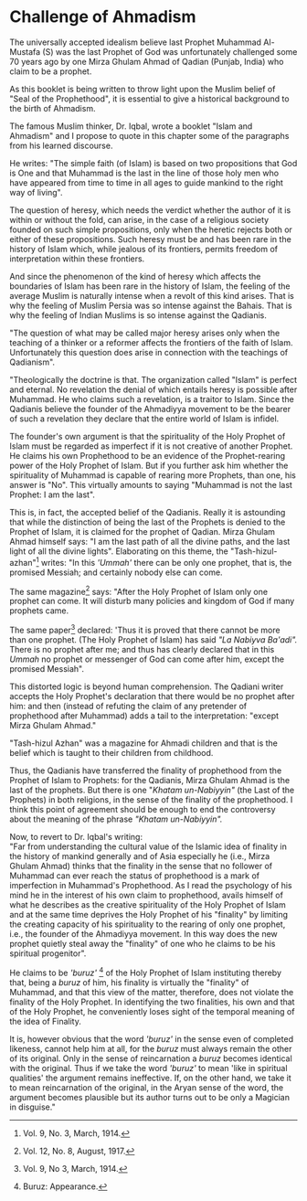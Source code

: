 Challenge of Ahmadism
=====================

The universally accepted idealism believe last Prophet Muhammad
Al-Mustafa (S) was the last Prophet of God was unfortunately challenged
some 70 years ago by one Mirza Ghulam Ahmad of Qadian (Punjab, India)
who claim to be a prophet.

As this booklet is being written to throw light upon the Muslim belief
of "Seal of the Prophethood", it is essential to give a historical
background to the birth of Ahmadism.

The famous Muslim thinker, Dr. Iqbal, wrote a booklet "Islam and
Ahmadism" and I propose to quote in this chapter some of the paragraphs
from his learned discourse.

He writes: "The simple faith (of Islam) is based on two propositions
that God is One and that Muhammad is the last in the line of those holy
men who have appeared from time to time in all ages to guide mankind to
the right way of living".

The question of heresy, which needs the verdict whether the author of it
is within or without the fold, can arise, in the case of a religious
society founded on such simple propositions, only when the heretic
rejects both or either of these propositions. Such heresy must be and
has been rare in the history of Islam which, while jealous of its
frontiers, permits freedom of interpretation within these frontiers.

And since the phenomenon of the kind of heresy which affects the
boundaries of Islam has been rare in the history of Islam, the feeling
of the average Muslim is naturally intense when a revolt of this kind
arises. That is why the feeling of Muslim Persia was so intense against
the Bahais. That is why the feeling of Indian Muslims is so intense
against the Qadianis.

"The question of what may be called major heresy arises only when the
teaching of a thinker or a reformer affects the frontiers of the faith
of Islam. Unfortunately this question does arise in connection with the
teachings of Qadianism".

"Theologically the doctrine is that. The organization called "Islam" is
perfect and eternal. No revelation the denial of which entails heresy is
possible after Muhammad. He who claims such a revelation, is a traitor
to Islam. Since the Qadianis believe the founder of the Ahmadiyya
movement to be the bearer of such a revelation they declare that the
entire world of Islam is infidel.

The founder's own argument is that the spirituality of the Holy Prophet
of Islam must be regarded as imperfect if it is not creative of another
Prophet. He claims his own Prophethood to be an evidence of the
Prophet-rearing power of the Holy Prophet of Islam. But if you further
ask him whether the spirituality of Muhammad is capable of rearing more
Prophets, than one, his answer is "No". This virtually amounts to saying
"Muhammad is not the last Prophet: I am the last".

This is, in fact, the accepted belief of the Qadianis. Really it is
astounding that while the distinction of being the last of the Prophets
is denied to the Prophet of Islam, it is claimed for the prophet of
Qadian. Mirza Ghulam Ahmad himself says: "I am the last path of all the
divine paths, and the last light of all the divine lights". Elaborating
on this theme, the "Tash-hizul-azhan"[^1] writes: "In this *'Ummah'*
there can be only one prophet, that is, the promised Messiah; and
certainly nobody else can come.

The same magazine[^2] says: "After the Holy Prophet of Islam only one
prophet can come. It will disturb many policies and kingdom of God if
many prophets came.

The same paper[^3] declared: 'Thus it is proved that there cannot be
more than one prophet. (The Holy Prophet of Islam) has said *"La*
*Nabiyva* *Ba'adi".* There is no prophet after me; and thus has clearly
declared that in this *Ummah* no prophet or messenger of God can come
after him, except the promised Messiah".

This distorted logic is beyond human comprehension. The Qadiani writer
accepts the Holy Prophet's declaration that there would be no prophet
after him: and then (instead of refuting the claim of any pretender of
prophethood after Muhammad) adds a tail to the interpretation: "except
Mirza Ghulam Ahmad."

"Tash-hizul Azhan" was a magazine for Ahmadi children and that is the
belief which is taught to their children from childhood.

Thus, the Qadianis have transferred the finality of prophethood from the
Prophet of Islam to Prophets: for the Qadianis, Mirza Ghulam Ahmad is
the last of the prophets. But there is one "*Khatam un-Nabiyyin"* (the
Last of the Prophets) in both religions, in the sense of the finality of
the prophethood. I think this point of agreement should be enough to end
the controversy about the meaning of the phrase *"Khatam un-Nabiyyin".*

Now, to revert to Dr. Iqbal's writing:  
 "Far from understanding the cultural value of the Islamic idea of
finality in the history of mankind generally and of Asia especially he
(i.e., Mirza Ghulam Ahmad) thinks that the finality in the sense that no
follower of Muhammad can ever reach the status of prophethood is a mark
of imperfection in Muhammad's Prophethood. As I read the psychology of
his mind he in the interest of his own claim to prophethood, avails
himself of what he describes as the creative spirituality of the Holy
Prophet of Islam and at the same time deprives the Holy Prophet of his
"finality" by limiting the creating capacity of his spirituality to the
rearing of only one prophet, i.e., the founder of the Ahmadiyya
movement. In this way does the new prophet quietly steal away the
"finality" of one who he claims to be his spiritual progenitor".

He claims to be *'buruz'* [^4] of the Holy Prophet of Islam instituting
thereby that, being a *buruz* of him, his finality is virtually the
"finality" of Muhammad, and that this view of the matter, therefore,
does not violate the finality of the Holy Prophet. In identifying the
two finalities, his own and that of the Holy Prophet, he conveniently
loses sight of the temporal meaning of the idea of Finality.

It is, however obvious that the word *'buruz'* in the sense even of
completed likeness, cannot help him at all, for the *buruz* must always
remain the other of its original. Only in the sense of reincarnation a
*buruz* becomes identical with the original. Thus if we take the word
*'buruz'* to mean 'like in spiritual qualities' the argument remains
ineffective. If, on the other hand, we take it to mean reincarnation of
the original, in the Aryan sense of the word, the argument becomes
plausible but its author turns out to be only a Magician in disguise."

[^1]: Vol. 9, No. 3, March, 1914.

[^2]: Vol. 12, No. 8, August, 1917.

[^3]: Vol. 9, No 3, March, 1914.

[^4]: Buruz: Appearance.


